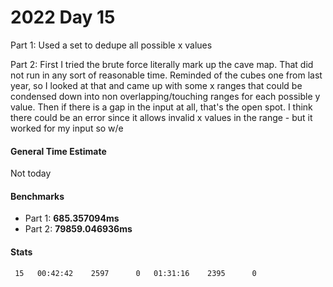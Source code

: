 # 2022 Day 15

Part 1: Used a set to dedupe all possible x values

Part 2: First I tried the brute force literally mark up the cave map. That did not run in any sort of reasonable time. Reminded of the cubes one from last year, so I looked at that and came up with some x ranges that could be condensed down into non overlapping/touching ranges for each possible y value. Then if there is a gap in the input at all, that's the open spot. I think there could be an error since it allows invalid x values in the range - but it worked for my input so w/e

#### General Time Estimate
Not today

#### Benchmarks
- Part 1: **685.357094ms**
- Part 2: **79859.046936ms**

#### Stats
```
 15   00:42:42    2597      0   01:31:16    2395      0
```
